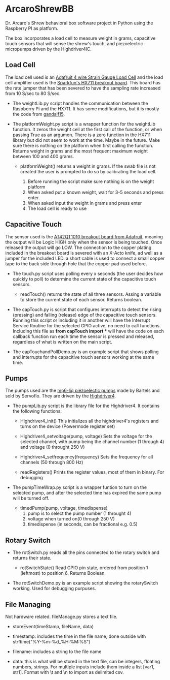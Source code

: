 # ArcaroShrewBB
Dr. Arcaro's Shrew behavioral box software project in Python using the Raspberry PI as platform.  

The box incorporates a load cell to measure weight in grams, capacitive touch sensors that will sense the shrew's touch, and piezoelectric micropumps driven by the Highdriver4IC.

## Load Cell

The load cell used is an [Adafruit 4 wire Strain Gauge Load Cell](https://www.adafruit.com/product/4540) and the load cell amplifier used is the [Sparkfun's HX711 breakout board](https://www.sparkfun.com/products/13879). This board has the rate jumper that has been severed to have the sampling rate increased from 10 S/sec to 80 S/sec.

- The weightLib.py script handles the communication between the Raspberry Pi and the HX711. It has some modifications, but it is mostly the code from       [gandalf15](https://github.com/gandalf15/HX711). 

- The platformWeight.py script is a wrapper function for the weightLib function. It zeros the weight cell at the first call of the function, or when passing True as an argumen. There is a zero function in the HX711 library but did not seem to work at the time. Maybe in the future. Make sure there is nothing on the platform when first calling the function. Returns weight in grams and the most frequent maximum weight between 100 and 400 grams.
    
     - platformWeight() returns a weight in grams. If the swab file is not created
        the user is prompted to do so by calibrating the load cell.
    
        1. Before running the script make sure nothing is on the weight platform
        2. When asked put a known weight, wait for 3-5 seconds and press enter.
        3. When asked input the weight in grams and press enter
        4. The load cell is ready to use

## Capacitive Touch

The sensor used is the [AT42QT1010 breakout board from Adafruit](https://www.adafruit.com/product/1374), meaning the output will be Logic HIGH only when the sensor is being touched. Once released the output will go LOW. The connection to the copper plating included in the breakout board is severed with an X-Acto knife, ad well as a jumper for the included LED. a short cable is used to connect a small copper tape to the back side through hole that the copper pad used before.

- The touch.py script uses polling every x seconds (the user decides how quickly to poll) to determine the current state of the capacitive touch sensors.
    
     - readTouch() returns the state of all three sensors. Assing a variable to store the current state of each sensor. Returns boolean.

- The capTouch.py is script that configures interrupts to detect the rising (pressing) and falling (release) edge of the capacitive touch sensors. Running this script or including it in another will have the Interrupt Service Routine for the selected GPIO active, no need to call functions. Including this file as __from capTouch import \*__ will have the code on each callback function run each time the sensor is pressed and released, regardless of what is written on the main script.

- The capTouchandPollDemo.py is an example script that shows polling and interrupts for the capacitive touch sensors working at the same time.

## Pumps

The pumps used are the [mp6-liq piezoelectic pumps](https://www.servoflo.com/micropumps/mp6/mp6-micropump) made by Bartels and sold by Servoflo. They are driven by the [Highdriver4](https://www.servoflo.com/micropumps/mp6/kits-accessories).

- The pumpLib.py script is the library file for the Highdriver4. It contains the following
    functions:
    
     - Highdriver4_init() This initializes all the highdriver4's registers and turns on the device (Powermode register set)
        
     - Highdriver4_setvoltage(pump, voltage) Sets the voltage for the selected channel, with pump being the channel number (1 through 4) and voltage (0 throught 250 V)
        
     - Highdriver4_setfrequency(frequency) Sets the frequency for all channels (50 through 800 Hz)
        
     - readRegisters() Prints the register values, most of them in binary. For debugging

- The pumpTimeWrap.py script is a wrapper funtion to turn on the selected pump, and after the selected time has expired the same pump will be turned off.
    
     - timedPump(pump, voltage, timedispense)
         1. pump is to select the pump number (1 throught 4)
         2. voltage when turned on(0 through 250 V)
         3. timedispense (in seconds, can be fractional e.g. 0.5)

## Rotary Switch 
 
- The rotSwitch.py reads all the pins connected to the rotary switch and returns their state.

     - rotSwitchState() Read GPIO pin state, ordered from position 1 (leftmost) to position 6. Returns Boolean.

- The rotSwitchDemo.py is an example script showing the rotarySwitch working. Used for debugging purpuses.

## File Managing

Not hardware related. fileManage.py stores a text file.

   - storeEvent(timeStamp, fileName, data)

   - timestamp: includes the time in the file name, done outside with strftime("%Y-%m-%d_%H:%M:%S")
                    
   - filename: includes a string to the file name
        
   - data: this is what will be stored in the text file, can be integers, floating numbers, strings. For multiple inputs include them inside a list [var1, str1]. Format with \t and \n to import as delimited csv.
